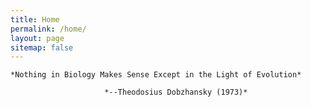 ```yaml
---
title: Home
permalink: /home/
layout: page
sitemap: false 
---
```


	*Nothing in Biology Makes Sense Except in the Light of Evolution*
	
	     	     	   	 *--Theodosius Dobzhansky (1973)*
